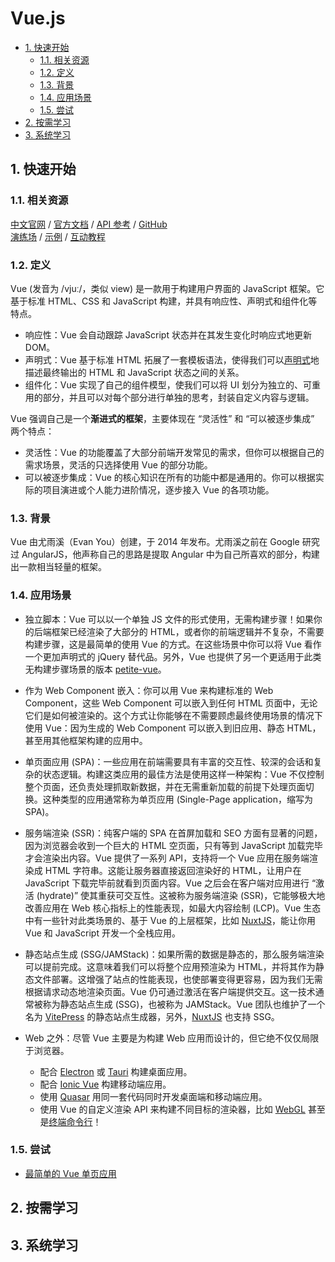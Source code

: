 # Vue.js<!-- omit in toc -->

- [1. 快速开始](#1-快速开始)
  - [1.1. 相关资源](#11-相关资源)
  - [1.2. 定义](#12-定义)
  - [1.3. 背景](#13-背景)
  - [1.4. 应用场景](#14-应用场景)
  - [1.5. 尝试](#15-尝试)
- [2. 按需学习](#2-按需学习)
- [3. 系统学习](#3-系统学习)

## 1. 快速开始

### 1.1. 相关资源

[中文官网](https://cn.vuejs.org) / [官方文档](https://cn.vuejs.org/guide/introduction.html) / [API 参考](https://cn.vuejs.org/api) / [GitHub](https://github.com/vuejs)  
[演练场](https://sfc.vuejs.org/) / [示例](https://cn.vuejs.org/examples/) / [互动教程](https://cn.vuejs.org/tutorial/)

### 1.2. 定义

Vue (发音为 /vjuː/，类似 view) 是一款用于构建用户界面的 JavaScript 框架。它基于标准 HTML、CSS 和 JavaScript 构建，并具有响应性、声明式和组件化等特点。

- 响应性：Vue 会自动跟踪 JavaScript 状态并在其发生变化时响应式地更新 DOM。
- 声明式：Vue 基于标准 HTML 拓展了一套模板语法，使得我们可以[声明式](../../../glossary/声明式与命令式编程.md)地描述最终输出的 HTML 和 JavaScript 状态之间的关系。
- 组件化：Vue 实现了自己的组件模型，使我们可以将 UI 划分为独立的、可重用的部分，并且可以对每个部分进行单独的思考，封装自定义内容与逻辑。

Vue 强调自己是一个**渐进式的框架**，主要体现在 “灵活性” 和 “可以被逐步集成” 两个特点：

- 灵活性：Vue 的功能覆盖了大部分前端开发常见的需求，但你可以根据自己的需求场景，灵活的只选择使用 Vue 的部分功能。
- 可以被逐步集成：Vue 的核心知识在所有的功能中都是通用的。你可以根据实际的项目演进或个人能力进阶情况，逐步接入 Vue 的各项功能。

### 1.3. 背景

Vue 由尤雨溪（Evan You）创建，于 2014 年发布。尤雨溪之前在 Google 研究过 AngularJS，他声称自己的思路是提取 Angular 中为自己所喜欢的部分，构建出一款相当轻量的框架。

### 1.4. 应用场景

- 独立脚本：Vue 可以以一个单独 JS 文件的形式使用，无需构建步骤！如果你的后端框架已经渲染了大部分的 HTML，或者你的前端逻辑并不复杂，不需要构建步骤，这是最简单的使用 Vue 的方式。在这些场景中你可以将 Vue 看作一个更加声明式的 jQuery 替代品。另外，Vue 也提供了另一个更适用于此类无构建步骤场景的版本 [petite-vue](https://github.com/vuejs/petite-vue)。

- 作为 Web Component 嵌入：你可以用 Vue 来构建标准的 Web Component，这些 Web Component 可以嵌入到任何 HTML 页面中，无论它们是如何被渲染的。这个方式让你能够在不需要顾虑最终使用场景的情况下使用 Vue：因为生成的 Web Component 可以嵌入到旧应用、静态 HTML，甚至用其他框架构建的应用中。

- 单页面应用 (SPA)：一些应用在前端需要具有丰富的交互性、较深的会话和复杂的状态逻辑。构建这类应用的最佳方法是使用这样一种架构：Vue 不仅控制整个页面，还负责处理抓取新数据，并在无需重新加载的前提下处理页面切换。这种类型的应用通常称为单页应用 (Single-Page application，缩写为 SPA)。

- 服务端渲染 (SSR)：纯客户端的 SPA 在首屏加载和 SEO 方面有显著的问题，因为浏览器会收到一个巨大的 HTML 空页面，只有等到 JavaScript 加载完毕才会渲染出内容。Vue 提供了一系列 API，支持将一个 Vue 应用在服务端渲染成 HTML 字符串。这能让服务器直接返回渲染好的 HTML，让用户在 JavaScript 下载完毕前就看到页面内容。Vue 之后会在客户端对应用进行 “激活 (hydrate)” 使其重获可交互性。这被称为服务端渲染 (SSR)，它能够极大地改善应用在 Web 核心指标上的性能表现，如最大内容绘制 (LCP)。Vue 生态中有一些针对此类场景的、基于 Vue 的上层框架，比如 [NuxtJS](https://nuxt.com/)，能让你用 Vue 和 JavaScript 开发一个全栈应用。

- 静态站点生成 (SSG/JAMStack)：如果所需的数据是静态的，那么服务端渲染可以提前完成。这意味着我们可以将整个应用预渲染为 HTML，并将其作为静态文件部署。这增强了站点的性能表现，也使部署变得更容易，因为我们无需根据请求动态地渲染页面。Vue 仍可通过激活在客户端提供交互。这一技术通常被称为静态站点生成 (SSG)，也被称为 JAMStack。Vue 团队也维护了一个名为 [VitePress](https://vitepress.dev/) 的静态站点生成器，另外，[NuxtJS](https://nuxt.com/) 也支持 SSG。

- Web 之外：尽管 Vue 主要是为构建 Web 应用而设计的，但它绝不仅仅局限于浏览器。

  - 配合 [Electron](https://www.electronjs.org) 或 [Tauri](https://tauri.app) 构建桌面应用。
  - 配合 [Ionic Vue](https://ionicframework.com/docs/vue/overview) 构建移动端应用。
  - 使用 [Quasar](https://quasar.dev) 用同一套代码同时开发桌面端和移动端应用。
  - 使用 Vue 的自定义渲染 API 来构建不同目标的渲染器，比如 [WebGL](https://troisjs.github.io/) 甚至是[终端命令行](https://github.com/vue-terminal/vue-termui)！

### 1.5. 尝试

- [最简单的 Vue 单页应用](https://github.com/itabbot/learn-vuejs/tree/main/quick-start/simplest-SPA)

## 2. 按需学习

## 3. 系统学习
